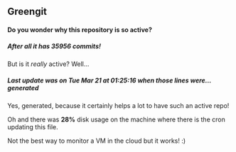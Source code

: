## Greengit

#### Do you wonder why this repository is so active?

##### After all it has 35956 commits!

But is it *really* active? Well...

##### Last update was on Tue Mar 21 at 01:25:16 when those lines were... generated

Yes, generated, because it certainly helps a lot to have such an active repo!

Oh and there was **28%** disk usage on the machine
where there is the cron updating this file.

Not the best way to monitor a VM in the cloud but it works! :)
